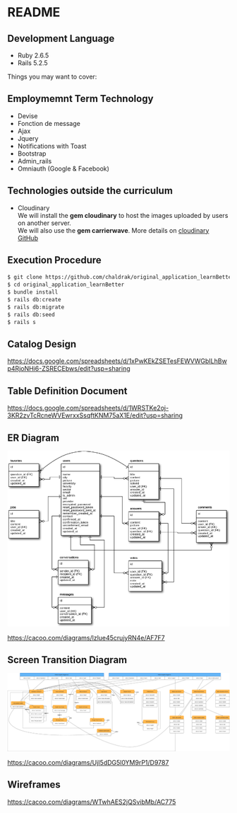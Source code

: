 # README

## Development Language

- Ruby 2.6.5
- Rails 5.2.5

Things you may want to cover:

## Employmemnt Term Technology

- Devise
- Fonction de message
- Ajax
- Jquery
- Notifications with Toast
- Bootstrap
- Admin_rails
- Omniauth (Google & Facebook)

## Technologies outside the curriculum

- Cloudinary  
We will install the **gem cloudinary** to host the images uploaded by users on another server.  
We will also use the **gem carrierwave**. 
More details on [cloudinary GitHub](https://github.com/cloudinary/cloudinary_gem)

## Execution Procedure

```bash
$ git clone https://github.com/chaldrak/original_application_learnBetter.git
$ cd original_application_learnBetter
$ bundle install
$ rails db:create
$ rails db:migrate
$ rails db:seed
$ rails s
```

## Catalog Design

https://docs.google.com/spreadsheets/d/1xPwKEkZSETesFEWVWGbILhBwp4RjoNHi6-ZSRECEbws/edit?usp=sharing

## Table Definition Document

https://docs.google.com/spreadsheets/d/1WRSTKe2oj-3KR2zvTcRcneWVEwrxxSsqftKNM75aX1E/edit?usp=sharing

## ER Diagram

![ER Diagram (1)](public/diagrams/erdiagram.png)

https://cacoo.com/diagrams/lzlue45crujyRN4e/AF7F7

## Screen Transition Diagram

![transition  diagramme](public/diagrams/transition.png)

https://cacoo.com/diagrams/UjI5dDG5l0YM9rP1/D9787

## Wireframes

https://cacoo.com/diagrams/WTwhAES2jQSvibMb/AC775